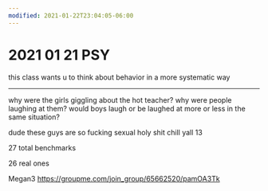 ```yaml
---
modified: 2021-01-22T23:04:05-06:00
---
```


# 2021 01 21 PSY

this class wants u to think about behavior in a more systematic way

---

why were the girls giggling about the hot teacher?
why were people laughing at them?
would boys laugh or be laughed at more or less in the same situation?


dude these guys are so fucking sexual holy shit chill
yall 13

27 total benchmarks

26 real ones

Megan3 	https://groupme.com/join_group/65662520/pamOA3Tk